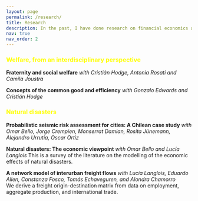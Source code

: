 ```yaml
---
layout: page
permalink: /research/
title: Research
description: In the past, I have done research on financial economics and game theory. Recently, I focused on natural disasters and welfare economics.
nav: true
nav_order: 2 
---
```


### <span style="color:yellow">Welfare, from an interdisciplinary perspective</span>

**Fraternity and social welfare**
_with Cristián Hodge, Antonia Rosati and Camila Joustra_

**Concepts of the common good and efficiency**
_with Gonzalo Edwards and Cristián Hodge_

### <span style="color:yellow">Natural disasters</span>

**Probabilistic seismic risk assessment for cities: A Chilean case study**
_with Omar Bello, Jorge Crempien, Monserrat Damian, Rosita Jünemann, Alejandro Urrutia, Oscar Ortiz_

**Natural disasters: The economic viewpoint** 
_with Omar Bello and Lucía Langlois_
This is a survey of the literature on the modelling of the economic effects of natural disasters.

**A network model of interurban freight flows**
_with Lucía Langlois, Eduardo Allen, Constanza Fosco, Tomás Echaveguren, and Alondra Chamorro_
<br>We derive a freight origin-destination matrix from data on employment, aggregate production, and international trade.


